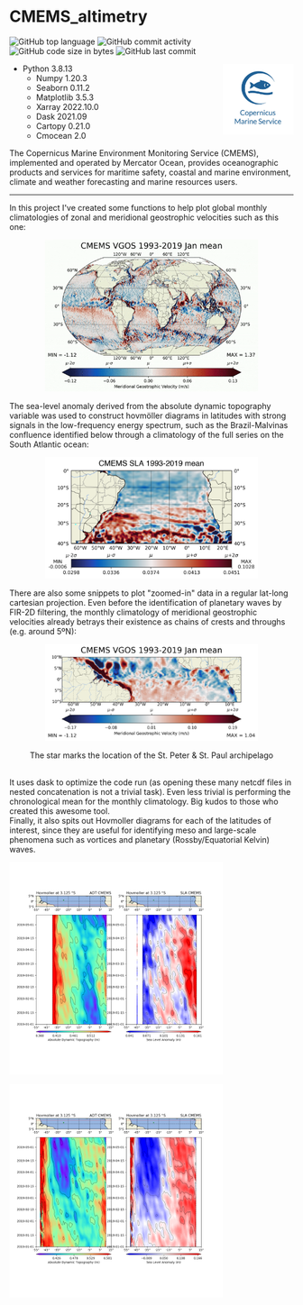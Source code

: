 # CMEMS_altimetry
 

![GitHub top language](https://img.shields.io/github/languages/top/hbatistuzzo/CMEMS_altimetry)
![GitHub commit activity](https://img.shields.io/github/commit-activity/m/hbatistuzzo/CMEMS_altimetry)
![GitHub code size in bytes](https://img.shields.io/github/languages/code-size/hbatistuzzo/CMEMS_altimetry)
![GitHub last commit](https://img.shields.io/github/last-commit/hbatistuzzo/CMEMS_altimetry)

<img src="cmems.jpg" align="right" width="25%"/>

- Python 3.8.13
	- Numpy 1.20.3
	- Seaborn 0.11.2
	- Matplotlib 3.5.3
	- Xarray 2022.10.0
	- Dask 2021.09
	- Cartopy 0.21.0
	- Cmocean 2.0


The Copernicus Marine Environment Monitoring Service (CMEMS), implemented and operated by Mercator Ocean, provides oceanographic products and services for maritime safety, coastal and marine environment, climate and weather forecasting and marine resources users.

---

In this project I've created some functions to help plot global monthly climatologies of zonal and meridional geostrophic velocities such as this one: 
<p align="center"><img src="vgos.gif"alt="full"  width="75%"></p>

The sea-level anomaly derived from the absolute dynamic topography variable was used to construct hovmöller diagrams in latitudes with strong signals in the low-frequency energy spectrum, such as the Brazil-Malvinas confluence identified below through a climatology of the full series on the South Atlantic ocean:
<p align="center"><img src="sla_full_mean_SA.png"alt="full"  width="75%"></p>


There are also some snippets to plot "zoomed-in" data in a regular lat-long cartesian projection. Even before the identification of planetary waves by FIR-2D filtering, the monthly climatology of meridional geostrophic velocities already betrays their existence as chains of crests and throughs (e.g. around 5ºN):

<p align = "center">
<img src="vgos_Jan_mean_ilhas.png" alt="ilhas3" width="75%">
</p>

<p align = "center">
The star marks the location of the St. Peter & St. Paul archipelago
</p>

<br/>
It uses dask to optimize the code run (as opening these many netcdf files in nested concatenation is not a trivial task). Even less trivial is performing the chronological
mean for the monthly climatology. Big kudos to those who created this awesome tool.
<br/>
Finally, it also spits out Hovmoller diagrams for each of the latitudes of interest, since they are useful for identifying meso and large-scale phenomena such as vortices and planetary (Rossby/Equatorial Kelvin) waves.

<p align = "left">
<img src="2019_3S.png" alt="ilhas3" width="75%">
</p>

<p align = "left">
<img src="2019_3N.png" alt="ilhas3" width="75%">
</p>